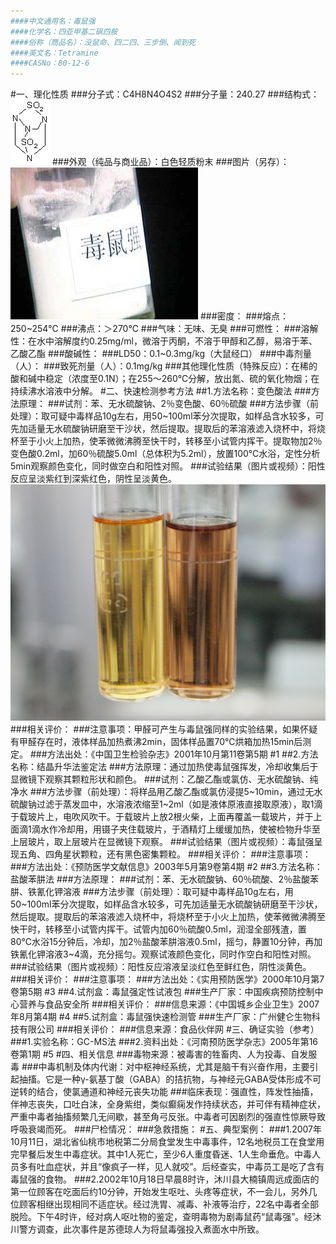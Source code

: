 ```yaml
---
####中文通用名：毒鼠强
####化学名：四亚甲基二砜四胺
####俗称（商品名）：没鼠命、四二四、三步倒、闻到死
####英文名：Tetramine
####CASNo：80-12-6
---
```

#一、理化性质
###分子式：C4H8N4O4S2
###分子量：240.27
###结构式：![结构式](./assets/duwu/毒鼠强/@0结构式.gif)
###外观（纯品与商业品）：白色轻质粉末
###图片（另存）：![外观](./assets/duwu/毒鼠强/@1外观.jpg)
###密度：
###熔点：250~254℃
###沸点：＞270℃
###气味：无味、无臭
###可燃性：
###溶解性：在水中溶解度约0.25mg/ml，微溶于丙酮，不溶于甲醇和乙醇，易溶于苯、乙酸乙酯
###酸碱性：
###LD50：0.1~0.3mg/kg（大鼠经口）
###中毒剂量（人）：
###致死剂量（人）：0.1mg/kg
###其他理化性质（特殊反应）：在稀的酸和碱中稳定（浓度至0.1N）；在255～260℃分解，放出氮、硫的氧化物烟；在持续沸水溶液中分解。
#二、快速检测参考方法
##1.方法名称：变色酸法
###方法原理：
###试剂：苯、无水硫酸钠、2％变色酸、60％硫酸
###方法步骤（前处理）：取可疑中毒样品10g左右，用50~100ml苯分次提取，如样品含水较多，可先加适量无水硫酸钠研磨至干沙状，然后提取。提取后的苯溶液滤入烧杯中，将烧杯至于小火上加热，使苯微微沸腾至快干时，转移至小试管内挥干。提取物加2％变色酸0.2ml，加60％硫酸5.0ml（总体积为5.2ml），放置100℃水浴，定性分析5min观察颜色变化，同时做空白和阳性对照。
###试验结果（图片或视频）：阳性反应呈淡紫红到深紫红色，阴性呈淡黄色。![结果图片](./assets/duwu/毒鼠强/@2结果图片.jpg)
###相关评价：
###注意事项：甲醛可产生与毒鼠强同样的实验结果，如果怀疑有甲醛存在时，液体样品加热煮沸2min，固体样品置70℃烘箱加热15min后测定。
###方法出处：《中国卫生检验杂志》2001年10月第11卷第5期 #1
##2.方法名称：结晶升华法鉴定法
###方法原理：通过加热使毒鼠强挥发，冷却收集后于显微镜下观察其颗粒形状和颜色。
###试剂：乙酸乙酯或氯仿、无水硫酸钠、纯净水
###方法步骤（前处理）：将样品用乙酸乙酯或氯仿浸提5~10min，通过无水硫酸钠过滤于蒸发皿中，水溶液浓缩至1~2ml（如是液体原液直接取原液），取1滴于载玻片上，电吹风吹干。于载玻片上放2根火柴，上面再覆盖一载玻片，并于上面滴1滴水作冷却用，用镊子夹住载玻片，于酒精灯上缓缓加热，使被检物升华至上层玻片，取上层玻片在显微镜下观察。
###试验结果（图片或视频）：毒鼠强呈现五角、四角星状颗粒，还有黑色密集颗粒。
###相关评价：
###注意事项：
###方法出处：《预防医学文献信息》2003年5月第9卷第4期 #2
##3.方法名称：盐酸苯肼法
###方法原理：
###试剂：苯、无水硫酸钠、60％硫酸、2％盐酸苯肼、铁氰化钾溶液
###方法步骤（前处理）：取可疑中毒样品10g左右，用50~100ml苯分次提取，如样品含水较多，可先加适量无水硫酸钠研磨至干沙状，然后提取。提取后的苯溶液滤入烧杯中，将烧杯至于小火上加热，使苯微微沸腾至快干时，转移至小试管内挥干。试管内加60％硫酸0.5ml，润湿全部残渣，置80℃水浴15分钟后，冷却，加2％盐酸苯肼溶液0.5ml，摇匀，静置10分钟，再加铁氰化钾溶液3~4滴，充分摇匀。观察试液颜色变化，同时作空白和阳性对照。
###试验结果（图片或视频）：阳性反应溶液呈淡红色至鲜红色，阴性淡黄色。
###相关评价：
###注意事项：
###方法出处：《实用预防医学》2000年10月第7卷第5期 #3
##4.试剂盒：毒鼠强定性试液包
###生产厂家：中国疾病预防控制中心营养与食品安全所
###相关评价：
###信息来源：《中国城乡企业卫生》2007年8月第4期 #4
##5.试剂盒：毒鼠强快速检测管
###生产厂家：广州健仑生物科技有限公司
###相关评价：
###信息来源：食品伙伴网
#三、确证实验（参考）
###1.实验名称：GC-MS法
###2.资料出处：《河南预防医学杂志》2005年第16卷第1期 #5
#四、相关信息
###毒物来源：被毒害的牲畜肉、人为投毒、自发服毒
###中毒机制及体内代谢：对中枢神经系统，尤其是脑干有兴奋作用，主要引起抽搐。它是一种γ-氨基丁酸（GABA）的拮抗物，与神经元GABA受体形成不可逆转的结合，使氯通道和神经元丧失功能
###临床表现：强直性，阵发性抽搐，伴神志丧失，口吐白沫，全身紫绀，类似癫痫发作持续状态，并可伴有精神症状，严重中毒者抽搐频繁几无间歇，甚至角弓反张。中毒者可因剧烈的强直性惊厥导致呼吸衰竭而死。
###尸检情况：
###急救措施：
#五、典型案例：
###1.2007年10月11日，湖北省仙桃市地税第二分局食堂发生中毒事件，12名地税员工在食堂用完早餐后发生中毒症状。其中1人死亡，至少6人重度昏迷、1人生命垂危。中毒人员多有吐血症状，并且“像疯子一样，见人就咬”。后经查实，中毒员工是吃了含有毒鼠强的食物。
###2.2002年10月18日早晨8时许，沐川县大楠镇周远成面店的第一位顾客在吃面后约10分钟，开始发生呕吐、头疼等症状，不一会儿，另外几位顾客相继出现相同不适症状。经过洗胃、减毒、补液等治疗，22名中毒者全部脱险。下午4时许，经对病人呕吐物的鉴定，查明毒物为剧毒鼠药“鼠毒强”。经沐川警方调查，此次事件是苏德琼人为将鼠毒强投入煮面水中所致。
